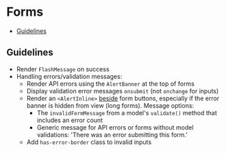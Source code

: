 # Forms

<!-- START doctoc generated TOC please keep comment here to allow auto update -->
<!-- DON'T EDIT THIS SECTION, INSTEAD RE-RUN doctoc TO UPDATE -->

- [Guidelines](#guidelines)

<!-- END doctoc generated TOC please keep comment here to allow auto update -->

## Guidelines

- Render `FlashMessage` on success
- Handling errors/validation messages:
  - Render API errors using the `AlertBanner` at the top of forms
  - Display validation error messages `onsubmit` (not `onchange` for inputs)
  - Render an `<AlertInline>` [beside](../lib/pki/addon/components/pki-role-generate.hbs) form buttons, especially if the error banner is hidden from view (long forms). Message options:
    - The `invalidFormMessage` from a model's `validate()` method that includes an error count
    - Generic message for API errors or forms without model validations: 'There was an error submitting this form.'
  - Add `has-error-border` class to invalid inputs
